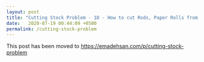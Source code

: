 ```yaml
---
layout: post
title: "Cutting Stock Problem - 1D - How to cut Rods, Paper Rolls from Stock with minimum wastage"
date:   2020-07-19 00:44:09 +0500
permalink: /cutting-stock-problem
---
```


This post has been moved to <a href="https://emadehsan.com/p/cutting-stock-problem">https://emadehsan.com/p/cutting-stock-problem</a>